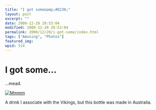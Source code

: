 ```yaml
---
title: "I got some&amp;#8230;"
layout: post
excerpt: ""
date: 2008-12-20 20:53:04
modified: 2008-12-20 20:53:04
permalink: 2008/12/20/i-got-some/index.html
tags: ["Amusing", "Photos"]
featured_img: 
wpid: 514
---
```


# I got some&#8230;

…mead.

[![Mmmm](http://farm4.static.flickr.com/3038/3122754691_b8a7263f6c.jpg)](http://www.flickr.com/photos/pj/3122754691/ "Mmmm by Patrick Johanneson, on Flickr")

A drink I associate with the Vikings, but this bottle was made in Australia.